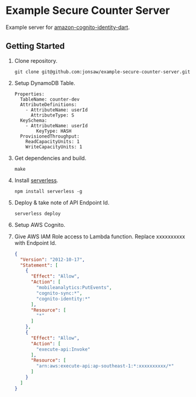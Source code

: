 # Example Secure Counter Server

Example server for [amazon-cognito-identity-dart](https://github.com/jonsaw/amazon-cognito-identity-dart/tree/master/example).

## Getting Started

1. Clone repository.

	```
	git clone git@github.com:jonsaw/example-secure-counter-server.git
	```

1. Setup DynamoDB Table.

	```
	Properties:
	  TableName: counter-dev
	  AttributeDefinitions:
	    - AttributeName: userId
	      AttributeType: S
	  KeySchema:
	    - AttributeName: userId
	        KeyType: HASH
	  ProvisionedThroughput:
	    ReadCapacityUnits: 1
	    WriteCapacityUnits: 1
	```
1. Get dependencies and build.

	```
	make
	```

1. Install [serverless](https://serverless.com/).

	```
	npm install serverless -g
	```

1. Deploy & take note of API Endpoint Id.

	```
	serverless deploy
	```

1. Setup AWS Cognito.

1. Give AWS IAM Role access to Lambda function. Replace xxxxxxxxxx with Endpoint Id.

	```json
	{
	  "Version": "2012-10-17",
	  "Statement": [
	    {
	      "Effect": "Allow",
	      "Action": [
	        "mobileanalytics:PutEvents",
	        "cognito-sync:*",
	        "cognito-identity:*"
	      ],
	      "Resource": [
	        "*"
	      ]
	    },
	    {
	      "Effect": "Allow",
	      "Action": [
	        "execute-api:Invoke"
	      ],
	      "Resource": [
	        "arn:aws:execute-api:ap-southeast-1:*:xxxxxxxxxx/*"
	      ]
	    }
	  ]
	}
	```

